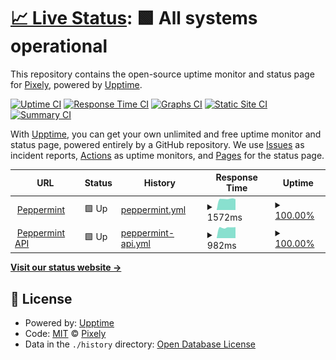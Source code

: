# [📈 Live Status](https://status.labs.pixely.io): <!--live status--> **🟩 All systems operational**

This repository contains the open-source uptime monitor and status page for [Pixely](https://www.pixely.io), powered by [Upptime](https://github.com/upptime/upptime).

[![Uptime CI](https://github.com/pixelysg/statuspage/workflows/Uptime%20CI/badge.svg)](https://github.com/pixelysg/statuspage/actions?query=workflow%3A%22Uptime+CI%22)
[![Response Time CI](https://github.com/pixelysg/statuspage/workflows/Response%20Time%20CI/badge.svg)](https://github.com/pixelysg/statuspage/actions?query=workflow%3A%22Response+Time+CI%22)
[![Graphs CI](https://github.com/pixelysg/statuspage/workflows/Graphs%20CI/badge.svg)](https://github.com/pixelysg/statuspage/actions?query=workflow%3A%22Graphs+CI%22)
[![Static Site CI](https://github.com/pixelysg/statuspage/workflows/Static%20Site%20CI/badge.svg)](https://github.com/pixelysg/statuspage/actions?query=workflow%3A%22Static+Site+CI%22)
[![Summary CI](https://github.com/pixelysg/statuspage/workflows/Summary%20CI/badge.svg)](https://github.com/pixelysg/statuspage/actions?query=workflow%3A%22Summary+CI%22)

With [Upptime](https://upptime.js.org), you can get your own unlimited and free uptime monitor and status page, powered entirely by a GitHub repository. We use [Issues](https://github.com/pixelysg/statuspage/issues) as incident reports, [Actions](https://github.com/pixelysg/statuspage/actions) as uptime monitors, and [Pages](https://status.labs.pixely.io) for the status page.

<!--start: status pages-->
<!-- This summary is generated by Upptime (https://github.com/upptime/upptime) -->
<!-- Do not edit this manually, your changes will be overwritten -->
<!-- prettier-ignore -->
| URL | Status | History | Response Time | Uptime |
| --- | ------ | ------- | ------------- | ------ |
| <img alt="" src="https://favicons.githubusercontent.com/peppermint.labs.pixely.io" height="13"> [Peppermint](https://peppermint.labs.pixely.io/) | 🟩 Up | [peppermint.yml](https://github.com/pixelysg/statuspage/commits/HEAD/history/peppermint.yml) | <details><summary><img alt="Response time graph" src="./graphs/peppermint/response-time-week.png" height="20"> 1572ms</summary><br><a href="https://status.labs.pixely.io/history/peppermint"><img alt="Response time 1486" src="https://img.shields.io/endpoint?url=https%3A%2F%2Fraw.githubusercontent.com%2Fpixelysg%2Fstatuspage%2FHEAD%2Fapi%2Fpeppermint%2Fresponse-time.json"></a><br><a href="https://status.labs.pixely.io/history/peppermint"><img alt="24-hour response time 1541" src="https://img.shields.io/endpoint?url=https%3A%2F%2Fraw.githubusercontent.com%2Fpixelysg%2Fstatuspage%2FHEAD%2Fapi%2Fpeppermint%2Fresponse-time-day.json"></a><br><a href="https://status.labs.pixely.io/history/peppermint"><img alt="7-day response time 1572" src="https://img.shields.io/endpoint?url=https%3A%2F%2Fraw.githubusercontent.com%2Fpixelysg%2Fstatuspage%2FHEAD%2Fapi%2Fpeppermint%2Fresponse-time-week.json"></a><br><a href="https://status.labs.pixely.io/history/peppermint"><img alt="30-day response time 1597" src="https://img.shields.io/endpoint?url=https%3A%2F%2Fraw.githubusercontent.com%2Fpixelysg%2Fstatuspage%2FHEAD%2Fapi%2Fpeppermint%2Fresponse-time-month.json"></a><br><a href="https://status.labs.pixely.io/history/peppermint"><img alt="1-year response time 1486" src="https://img.shields.io/endpoint?url=https%3A%2F%2Fraw.githubusercontent.com%2Fpixelysg%2Fstatuspage%2FHEAD%2Fapi%2Fpeppermint%2Fresponse-time-year.json"></a></details> | <details><summary><a href="https://status.labs.pixely.io/history/peppermint">100.00%</a></summary><a href="https://status.labs.pixely.io/history/peppermint"><img alt="All-time uptime 100.00%" src="https://img.shields.io/endpoint?url=https%3A%2F%2Fraw.githubusercontent.com%2Fpixelysg%2Fstatuspage%2FHEAD%2Fapi%2Fpeppermint%2Fuptime.json"></a><br><a href="https://status.labs.pixely.io/history/peppermint"><img alt="24-hour uptime 100.00%" src="https://img.shields.io/endpoint?url=https%3A%2F%2Fraw.githubusercontent.com%2Fpixelysg%2Fstatuspage%2FHEAD%2Fapi%2Fpeppermint%2Fuptime-day.json"></a><br><a href="https://status.labs.pixely.io/history/peppermint"><img alt="7-day uptime 100.00%" src="https://img.shields.io/endpoint?url=https%3A%2F%2Fraw.githubusercontent.com%2Fpixelysg%2Fstatuspage%2FHEAD%2Fapi%2Fpeppermint%2Fuptime-week.json"></a><br><a href="https://status.labs.pixely.io/history/peppermint"><img alt="30-day uptime 100.00%" src="https://img.shields.io/endpoint?url=https%3A%2F%2Fraw.githubusercontent.com%2Fpixelysg%2Fstatuspage%2FHEAD%2Fapi%2Fpeppermint%2Fuptime-month.json"></a><br><a href="https://status.labs.pixely.io/history/peppermint"><img alt="1-year uptime 100.00%" src="https://img.shields.io/endpoint?url=https%3A%2F%2Fraw.githubusercontent.com%2Fpixelysg%2Fstatuspage%2FHEAD%2Fapi%2Fpeppermint%2Fuptime-year.json"></a></details>
| <img alt="" src="https://favicons.githubusercontent.com/peppermint.api.labs.pixely.io" height="13"> [Peppermint API](https://peppermint.api.labs.pixely.io/) | 🟩 Up | [peppermint-api.yml](https://github.com/pixelysg/statuspage/commits/HEAD/history/peppermint-api.yml) | <details><summary><img alt="Response time graph" src="./graphs/peppermint-api/response-time-week.png" height="20"> 982ms</summary><br><a href="https://status.labs.pixely.io/history/peppermint-api"><img alt="Response time 897" src="https://img.shields.io/endpoint?url=https%3A%2F%2Fraw.githubusercontent.com%2Fpixelysg%2Fstatuspage%2FHEAD%2Fapi%2Fpeppermint-api%2Fresponse-time.json"></a><br><a href="https://status.labs.pixely.io/history/peppermint-api"><img alt="24-hour response time 904" src="https://img.shields.io/endpoint?url=https%3A%2F%2Fraw.githubusercontent.com%2Fpixelysg%2Fstatuspage%2FHEAD%2Fapi%2Fpeppermint-api%2Fresponse-time-day.json"></a><br><a href="https://status.labs.pixely.io/history/peppermint-api"><img alt="7-day response time 982" src="https://img.shields.io/endpoint?url=https%3A%2F%2Fraw.githubusercontent.com%2Fpixelysg%2Fstatuspage%2FHEAD%2Fapi%2Fpeppermint-api%2Fresponse-time-week.json"></a><br><a href="https://status.labs.pixely.io/history/peppermint-api"><img alt="30-day response time 980" src="https://img.shields.io/endpoint?url=https%3A%2F%2Fraw.githubusercontent.com%2Fpixelysg%2Fstatuspage%2FHEAD%2Fapi%2Fpeppermint-api%2Fresponse-time-month.json"></a><br><a href="https://status.labs.pixely.io/history/peppermint-api"><img alt="1-year response time 897" src="https://img.shields.io/endpoint?url=https%3A%2F%2Fraw.githubusercontent.com%2Fpixelysg%2Fstatuspage%2FHEAD%2Fapi%2Fpeppermint-api%2Fresponse-time-year.json"></a></details> | <details><summary><a href="https://status.labs.pixely.io/history/peppermint-api">100.00%</a></summary><a href="https://status.labs.pixely.io/history/peppermint-api"><img alt="All-time uptime 100.00%" src="https://img.shields.io/endpoint?url=https%3A%2F%2Fraw.githubusercontent.com%2Fpixelysg%2Fstatuspage%2FHEAD%2Fapi%2Fpeppermint-api%2Fuptime.json"></a><br><a href="https://status.labs.pixely.io/history/peppermint-api"><img alt="24-hour uptime 100.00%" src="https://img.shields.io/endpoint?url=https%3A%2F%2Fraw.githubusercontent.com%2Fpixelysg%2Fstatuspage%2FHEAD%2Fapi%2Fpeppermint-api%2Fuptime-day.json"></a><br><a href="https://status.labs.pixely.io/history/peppermint-api"><img alt="7-day uptime 100.00%" src="https://img.shields.io/endpoint?url=https%3A%2F%2Fraw.githubusercontent.com%2Fpixelysg%2Fstatuspage%2FHEAD%2Fapi%2Fpeppermint-api%2Fuptime-week.json"></a><br><a href="https://status.labs.pixely.io/history/peppermint-api"><img alt="30-day uptime 100.00%" src="https://img.shields.io/endpoint?url=https%3A%2F%2Fraw.githubusercontent.com%2Fpixelysg%2Fstatuspage%2FHEAD%2Fapi%2Fpeppermint-api%2Fuptime-month.json"></a><br><a href="https://status.labs.pixely.io/history/peppermint-api"><img alt="1-year uptime 100.00%" src="https://img.shields.io/endpoint?url=https%3A%2F%2Fraw.githubusercontent.com%2Fpixelysg%2Fstatuspage%2FHEAD%2Fapi%2Fpeppermint-api%2Fuptime-year.json"></a></details>

<!--end: status pages-->

[**Visit our status website →**](https://status.labs.pixely.io)

## 📄 License

- Powered by: [Upptime](https://github.com/upptime/upptime)
- Code: [MIT](./LICENSE) © [Pixely](https://www.pixely.io)
- Data in the `./history` directory: [Open Database License](https://opendatacommons.org/licenses/odbl/1-0/)
